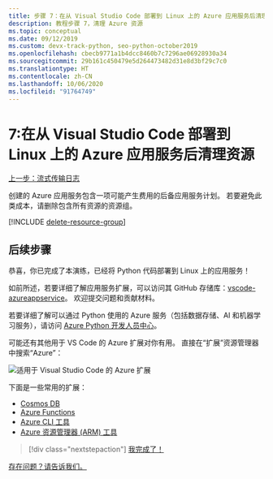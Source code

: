 ```yaml
---
title: 步骤 7：在从 Visual Studio Code 部署到 Linux 上的 Azure 应用服务后清理资源
description: 教程步骤 7，清理 Azure 资源
ms.topic: conceptual
ms.date: 09/12/2019
ms.custom: devx-track-python, seo-python-october2019
ms.openlocfilehash: cbecb9771a1b4dcc8460b7c7296ae06928930a34
ms.sourcegitcommit: 29b161c450479e5d264473482d31e8d3bf29c7c0
ms.translationtype: HT
ms.contentlocale: zh-CN
ms.lasthandoff: 10/06/2020
ms.locfileid: "91764749"
---
```

# <a name="7-clean-up-resources-after-deploying-to-azure-app-service-on-linux-from-visual-studio-code"></a>7:在从 Visual Studio Code 部署到 Linux 上的 Azure 应用服务后清理资源

[上一步：流式传输日志](tutorial-deploy-app-service-on-linux-06.md)

创建的 Azure 应用服务包含一项可能产生费用的后备应用服务计划。 若要避免此类成本，请删除包含所有资源的资源组。

[!INCLUDE [delete-resource-group](includes/delete-resource-group.md)]

## <a name="next-steps"></a>后续步骤

恭喜，你已完成了本演练，已经将 Python 代码部署到 Linux 上的应用服务！

如前所述，若要详细了解应用服务扩展，可以访问其 GitHub 存储库：[vscode-azureappservice](https://github.com/Microsoft/vscode-azureappservice)。 欢迎提交问题和贡献材料。

若要详细了解可以通过 Python 使用的 Azure 服务（包括数据存储、AI 和机器学习服务），请访问 [Azure Python 开发人员中心](/python/azure/)。

可能还有其他用于 VS Code 的 Azure 扩展对你有用。 直接在“扩展”资源管理器中搜索“Azure”：

![适用于 Visual Studio Code 的 Azure 扩展](media/deploy-azure/azure-extensions-for-visual-studio-code.png)

下面是一些常用的扩展：

- [Cosmos DB](https://marketplace.visualstudio.com/items?itemName=ms-azuretools.vscode-cosmosdb)
- [Azure Functions](https://marketplace.visualstudio.com/items?itemName=ms-azuretools.vscode-azurefunctions)
- [Azure CLI 工具](https://marketplace.visualstudio.com/items?itemName=ms-vscode.azurecli)
- [Azure 资源管理器 (ARM) 工具](https://marketplace.visualstudio.com/items?itemName=msazurermtools.azurerm-vscode-tools)

> [!div class="nextstepaction"]
> [我完成了！](/python/azure/) 

[存在问题？请告诉我们。](https://aka.ms/FlaskVSCQuickstartHelp)
